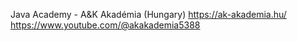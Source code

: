 Java Academy - A&K Akadémia (Hungary)
https://ak-akademia.hu/
https://www.youtube.com/@akakademia5388